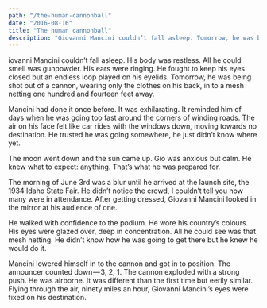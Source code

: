 ```yaml
---
path: "/the-human-cannonball"
date: "2016-08-16"
title: "The human cannonball"
description: "Giovanni Mancini couldn’t fall asleep. Tomorrow, he was being shot out of a cannon, wearing only the clothes on his back, in to a mesh netting one hundred and fourteen feet away."
---
```


iovanni Mancini couldn’t fall asleep. His body was restless. All he could smell was gunpowder. His ears were ringing. He fought to keep his eyes closed but an endless loop played on his eyelids. Tomorrow, he was being shot out of a cannon, wearing only the clothes on his back, in to a mesh netting one hundred and fourteen feet away.

Mancini had done it once before. It was exhilarating. It reminded him of days when he was going too fast around the corners of winding roads. The air on his face felt like car rides with the windows down, moving towards no destination. He trusted he was going somewhere, he just didn’t know where yet.

The moon went down and the sun came up. Gio was anxious but calm. He knew what to expect: anything. That’s what he was prepared for.

The morning of June 3rd was a blur until he arrived at the launch site, the 1934 Idaho State Fair. He didn’t notice the crowd, I couldn’t tell you how many were in attendance. After getting dressed, Giovanni Mancini looked in the mirror at his audience of one.

He walked with confidence to the podium. He wore his country’s colours. His eyes were glazed over, deep in concentration. All he could see was that mesh netting. He didn’t know how he was going to get there but he knew he would do it.

Mancini lowered himself in to the cannon and got in to position. The announcer counted down — 3, 2, 1. The cannon exploded with a strong push. He was airborne. It was different than the first time but eerily similar. Flying through the air, ninety miles an hour, Giovanni Mancini’s eyes were fixed on his destination.